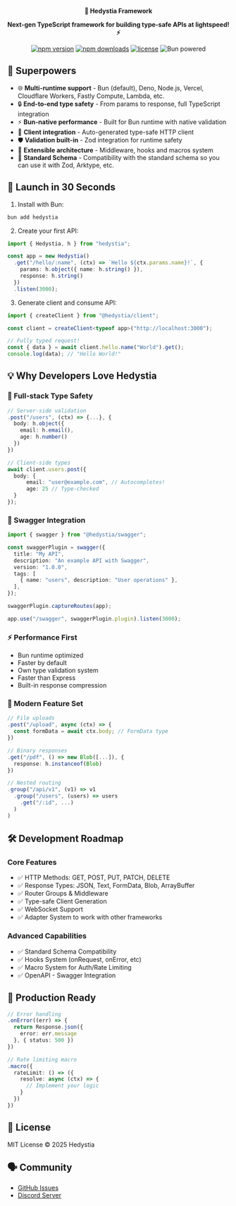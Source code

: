 <div align="center">
  <p>
    <strong>🚀 Hedystia Framework</strong>
  </p>

  <p>
    <strong>Next-gen TypeScript framework for building type-safe APIs at lightspeed! ⚡</strong>
  </p>

  <p>
    <a href="https://www.npmjs.com/package/hedystia"><img src="https://img.shields.io/npm/v/hedystia.svg?style=flat-square" alt="npm version"></a>
    <a href="https://www.npmjs.com/package/hedystia"><img src="https://img.shields.io/npm/dm/hedystia.svg?style=flat-square" alt="npm downloads"></a>
    <a href="LICENSE"><img src="https://img.shields.io/github/license/Hedystia/Framework.svg?style=flat-square" alt="license"></a>
    <img src="https://img.shields.io/badge/Bun-powered-FFD43B?style=flat-square&logo=bun" alt="Bun powered">
  </p>
</div>

## 🌟 Superpowers

- 🌐 **Multi-runtime support** - Bun (default), Deno, Node.js, Vercel, Cloudflare Workers, Fastly Compute, Lambda, etc.
- 🔒 **End-to-end type safety** - From params to response, full TypeScript integration
- ⚡ **Bun-native performance** - Built for Bun runtime with native validation
- 🧩 **Client integration** - Auto-generated type-safe HTTP client
- 🛡️ **Validation built-in** - Zod integration for runtime safety
- 🔌 **Extensible architecture** - Middleware, hooks and macros system
- 📝 **Standard Schema** - Compatibility with the standard schema so you can use it with Zod, Arktype, etc.

## 🚀 Launch in 30 Seconds

1. Install with Bun:
```bash
bun add hedystia
```

2. Create your first API:
```typescript
import { Hedystia, h } from "hedystia";

const app = new Hedystia()
  .get("/hello/:name", (ctx) => `Hello ${ctx.params.name}!`, {
    params: h.object({ name: h.string() }),
    response: h.string()
  })
  .listen(3000);
```

3. Generate client and consume API:
```typescript
import { createClient } from "@hedystia/client";

const client = createClient<typeof app>("http://localhost:3000");

// Fully typed request!
const { data } = await client.hello.name("World").get();
console.log(data); // "Hello World!"
```

## 💡 Why Developers Love Hedystia

### 🔄 Full-stack Type Safety
```typescript
// Server-side validation
.post("/users", (ctx) => {...}, {
  body: h.object({
    email: h.email(),
    age: h.number()
  })
})

// Client-side types
await client.users.post({
  body: {
      email: "user@example.com", // Autocompletes!
      age: 25 // Type-checked
  }
});
```

### 📖 Swagger Integration

```typescript
import { swagger } from "@hedystia/swagger";

const swaggerPlugin = swagger({
  title: "My API",
  description: "An example API with Swagger",
  version: "1.0.0",
  tags: [
    { name: "users", description: "User operations" },
  ],
});

swaggerPlugin.captureRoutes(app);

app.use("/swagger", swaggerPlugin.plugin).listen(3000);
```

### ⚡ Performance First
- Bun runtime optimized
- Faster by default
- Own type validation system
- Faster than Express
- Built-in response compression

### 🧩 Modern Feature Set
```typescript
// File uploads
.post("/upload", async (ctx) => {
  const formData = await ctx.body; // FormData type
})

// Binary responses
.get("/pdf", () => new Blob([...]), {
  response: h.instanceof(Blob)
})

// Nested routing
.group("/api/v1", (v1) => v1
  .group("/users", (users) => users
    .get("/:id", ...)
  )
)
```

## 🛠️ Development Roadmap

### Core Features
- ✅ HTTP Methods: GET, POST, PUT, PATCH, DELETE
- ✅ Response Types: JSON, Text, FormData, Blob, ArrayBuffer
- ✅ Router Groups & Middleware
- ✅ Type-safe Client Generation
- ✅ WebSocket Support
- ✅ Adapter System to work with other frameworks

### Advanced Capabilities
- ✅ Standard Schema Compatibility
- ✅ Hooks System (onRequest, onError, etc)
- ✅ Macro System for Auth/Rate Limiting
- ✅ OpenAPI - Swagger Integration

## 💼 Production Ready
```typescript
// Error handling
.onError((err) => {
  return Response.json({ 
    error: err.message 
  }, { status: 500 })
})

// Rate limiting macro
.macro({
  rateLimit: () => ({
    resolve: async (ctx) => {
      // Implement your logic
    }
  })
})
```

## 📜 License
MIT License © 2025 Hedystia

## 🗣️ Community
- [GitHub Issues](https://github.com/Hedystia/Framework/issues)
- [Discord Server](https://hedystia.com/support)
